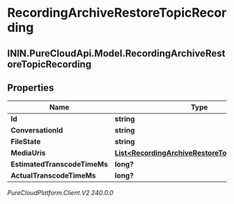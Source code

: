 # RecordingArchiveRestoreTopicRecording

## ININ.PureCloudApi.Model.RecordingArchiveRestoreTopicRecording

## Properties

|Name | Type | Description | Notes|
|------------ | ------------- | ------------- | -------------|
| **Id** | **string** |  | [optional] |
| **ConversationId** | **string** |  | [optional] |
| **FileState** | **string** |  | [optional] |
| **MediaUris** | [**List&lt;RecordingArchiveRestoreTopicMediaResult&gt;**](RecordingArchiveRestoreTopicMediaResult) |  | [optional] |
| **EstimatedTranscodeTimeMs** | **long?** |  | [optional] |
| **ActualTranscodeTimeMs** | **long?** |  | [optional] |



_PureCloudPlatform.Client.V2 240.0.0_

